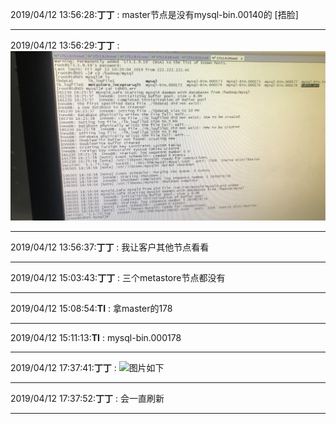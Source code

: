 2019/04/12 13:56:28:**丁丁** : master节点是没有mysql-bin.00140的 [捂脸]
*************************************************************************************
2019/04/12 13:56:29:**丁丁** : ![图片如下](ATTACHMENT/1555048576.1233468.png)
*******************************************************************************
2019/04/12 13:56:37:**丁丁** : 我让客户其他节点看看
*************************************************************************************
2019/04/12 15:03:43:**丁丁** : 三个metastore节点都没有 
*************************************************************************************
2019/04/12 15:08:54:**TI** : 拿master的178

*************************************************************************************
2019/04/12 15:11:13:**TI** : mysql-bin.000178
*************************************************************************************
2019/04/12 17:37:41:**丁丁** : ![图片如下](https://github.com/CorkiZhang/itchat-message/blob/master/sla3-430金华银行Inceptor显示报红/ATTACHMENT/1555061848.3050992.png)
*******************************************************************************
2019/04/12 17:37:52:**丁丁** : 会一直刷新
*************************************************************************************
